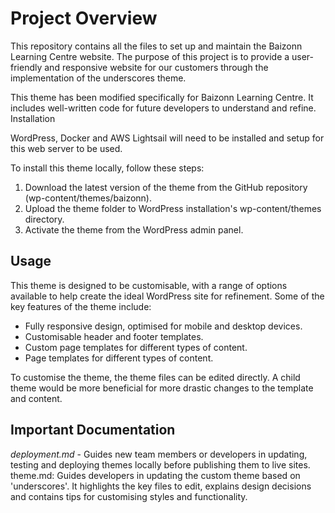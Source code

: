 # Project Overview

This repository contains all the files to set up and maintain the Baizonn Learning Centre website. The purpose of this project is to provide a user-friendly and responsive website for our customers through the implementation of the underscores theme.

This theme has been modified specifically for Baizonn Learning Centre. It includes well-written code for future developers to understand and refine.
Installation

WordPress, Docker and AWS Lightsail will need to be installed and setup for this web server to be used.

To install this theme locally, follow these steps:

1. Download the latest version of the theme from the GitHub repository (wp-content/themes/baizonn).
2. Upload the theme folder to WordPress installation's wp-content/themes directory.
3. Activate the theme from the WordPress admin panel.

## Usage

This theme is designed to be customisable, with a range of options available to help create the ideal WordPress site for refinement. Some of the key features of the theme include:
- Fully responsive design, optimised for mobile and desktop devices.
- Customisable header and footer templates.
- Custom page templates for different types of content.
- Page templates for different types of content.

To customise the theme, the theme files can be edited directly. A child theme would be more beneficial for more drastic changes to the template and content.

## Important Documentation
*deployment.md* - Guides new team members or developers in updating, testing and deploying themes locally before publishing them to live sites.
theme.md: Guides developers in updating the custom theme based on 'underscores'. It highlights the key files to edit, explains design decisions and contains tips for customising styles and functionality.
